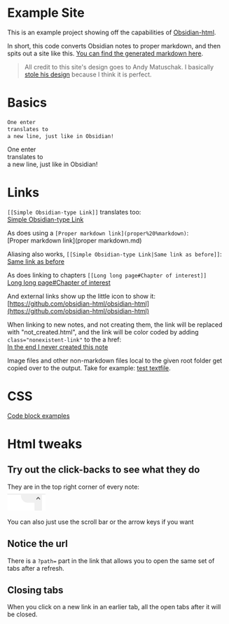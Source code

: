 # Example Site   
   
This is an example project showing off the capabilities of [Obsidian-html](https://github.com/obsidian-html/obsidian-html).   
   
In short, this code converts Obsidian notes to proper markdown, and then spits out a site like this. [You can find the generated markdown here](https://github.com/obsidian-html/obsidian-html.github.io/tree/main/md).   
   
> All credit to this site's design goes to Andy Matuschak. I basically [stole his design](https://notes.andymatuschak.org/Evergreen_notes) because I think it is perfect.   
   
   
# Basics   
```
One enter
translates to
a new line, just like in Obsidian!
```
   
One enter   
translates to   
a new line, just like in Obsidian!   
   
# Links   
`[[Simple Obsidian-type Link]]` translates too:   
[Simple Obsidian-type Link](Simple%20Obsidian-type%20Link.md)   
   
As does using a `[Proper markdown link](proper%20%markdown)`:   
[Proper markdown link](proper markdown.md)   
   
Aliasing also works, `[[Simple Obsidian-type Link|Same link as before]]`:   
[Same link as before](Simple%20Obsidian-type%20Link.md)   
   
As does linking to chapters `[[Long long page#Chapter of interest]]`   
[Long long page#Chapter of interest](Long%20long%20page.md#chapter-of-interest)   
   
And external links show up the little icon to show it:   
[https://github.com/obsidian-html/obsidian-html](https://github.com/obsidian-html/obsidian-html)   
   
When linking to new notes, and not creating them, the link will be replaced with "not_created.html", and the link will be color coded by adding `class="nonexistent-link"` to the a href:   
[In the end I never created this note](/not_created.md)   
   
Image files and other non-markdown files local to the given root folder get copied over to the output. Take for example: [test textfile](textfile.txt).   
   
# CSS   
[Code block examples](Code%20block%20examples.md)   
   
# Html tweaks   
## Try out the click-backs to see what they do   
They are in the top right corner of every note:   
![](Pasted%20image%2020211012013603.png)   
   
You can also just use the scroll bar or the arrow keys if you want   
   
## Notice the url   
There is a `?path=` part in the link that allows you to open the same set of tabs after a refresh.    
   
## Closing tabs   
When you click on a new link in an earlier tab, all the open tabs after it will be closed.